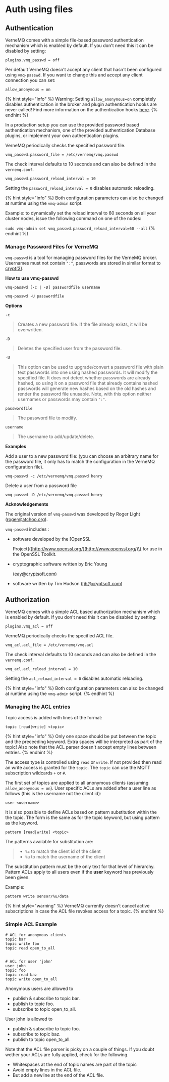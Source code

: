# Auth using files

## Authentication

VerneMQ comes with a simple file-based password authentication mechanism which is enabled by default. If you don't need this it can be disabled by setting:

```text
plugins.vmq_passwd = off
```

Per default VerneMQ doesn't accept any client that hasn't been configured using `vmq-passwd`. If you want to change this and accept any client connection you can set:

```text
allow_anonymous = on
```

{% hint style="info" %}
Warning: Setting `allow_anonymous=on` completely disables authentication in the broker and plugin authentication hooks are never called! Find more information on the authentication hooks [here](../plugin-development/sessionlifecycle.md#auth_on_register-and-auth_on_register_m5).
{% endhint %}

In a production setup you can use the provided password based authentication mechanism, one of the provided authentication Database plugins, or implement your own authentication plugins.

VerneMQ periodically checks the specified password file.

```text
vmq_passwd.password_file = /etc/vernemq/vmq.passwd
```

The check interval defaults to 10 seconds and can also be defined in the `vernemq.conf`.

```text
vmq_passwd.password_reload_interval = 10
```

Setting the `password_reload_interval = 0` disables automatic reloading.

{% hint style="info" %}
Both configuration parameters can also be changed at runtime using the `vmq-admin` script.

Example: to dynamically set the reload interval to 60 seconds on all your cluster nodes, issue the following command on one of the nodes:

`sudo vmq-admin set vmq_passwd.password_reload_interval=60 --all`
{% endhint %}

### Manage Password Files for VerneMQ

`vmq-passwd` is a tool for managing password files for the VerneMQ broker. Usernames must not contain `":"`, passwords are stored in similar format to [crypt\(3\)](http://man7.org/linux/man-pages/man3/crypt.3.html).

**How to use vmq-passwd**

```text
vmq-passwd [-c | -D] passwordfile username

vmq-passwd -U passwordfile
```

**Options**

`-c`

> Creates a new password file. If the file already exists, it will be overwritten.

`-D`

> Deletes the specified user from the password file.

`-U`

> This option can be used to upgrade/convert a password file with plain text passwords into one using hashed passwords. It will modify the specified file. It does not detect whether passwords are already hashed, so using it on a password file that already contains hashed passwords will generate new hashes based on the old hashes and render the password file unusable. Note, with this option neither usernames or passwords may contain `":"`.

`passwordfile`

> The password file to modify.

`username`

> The username to add/update/delete.

**Examples**

Add a user to a new password file: \(you can choose an arbitrary name for the password file, it only has to match the configuration in the VerneMQ configuration file\).

```text
vmq-passwd -c /etc/vernemq/vmq.passwd henry
```

Delete a user from a password file

```text
vmq-passwd -D /etc/vernemq/vmq.passwd henry
```

**Acknowledgements**

The original version of `vmq-passwd` was developed by Roger Light \(roger@atchoo.org\).

`vmq-passwd` includes :

* software developed by the \[OpenSSL

  Project\]\([http://www.openssl.org/](http://www.openssl.org/)\) for use in the OpenSSL Toolkit.

* cryptographic software written by Eric Young

  \(eay@cryptsoft.com\)

* software written by Tim Hudson \(tjh@cryptsoft.com\)

## Authorization

VerneMQ comes with a simple ACL based authorization mechanism which is enabled by default. If you don't need this it can be disabled by setting:

```text
plugins.vmq_acl = off
```

VerneMQ periodically checks the specified ACL file.

```text
vmq_acl.acl_file = /etc/vernemq/vmq.acl
```

The check interval defaults to 10 seconds and can also be defined in the `vernemq.conf`.

```text
vmq_acl.acl_reload_interval = 10
```

Setting the `acl_reload_interval = 0` disables automatic reloading.

{% hint style="info" %}
Both configuration parameters can also be changed at runtime using the `vmq-admin` script.
{% endhint %}

### Managing the ACL entries

Topic access is added with lines of the format:

```text
topic [read|write] <topic>
```

{% hint style="info" %}
Only one space should be put between the topic and the preceeding keyword. Extra spaces will be interpreted as part of the topic! Also note that the ACL parser doesn't accept empty lines between entries.
{% endhint %}

The access type is controlled using `read` or `write`. If not provided then read an write access is granted for the `topic`. The `topic` can use the MQTT subscription wildcards `+` or `#`.

The first set of topics are applied to all anonymous clients \(assuming `allow_anonymous = on`\). User specific ACLs are added after a user line as follows \(this is the username not the client id\):

```text
user <username>
```

It is also possible to define ACLs based on pattern substitution within the the topic. The form is the same as for the topic keyword, but using pattern as the keyword.

```text
pattern [read|write] <topic>
```

The patterns available for substitution are:

> * `%c` to match the client id of the client
> * `%u` to match the username of the client

The substitution pattern must be the only text for that level of hierarchy. Pattern ACLs apply to all users even if the **user** keyword has previously been given.

Example:

```text
pattern write sensor/%u/data
```

{% hint style="warning" %}
VerneMQ currently doesn't cancel active subscriptions in case the ACL file revokes access for a topic.
{% endhint %}

### Simple ACL Example

```text
# ACL for anonymous clients
topic bar
topic write foo
topic read open_to_all


# ACL for user 'john'
user john
topic foo
topic read baz
topic write open_to_all
```

Anonymous users are allowed to

* publish & subscribe to topic bar.
* publish to topic foo.
* subscribe to topic open_to_all.

User john is allowed to

* publish & subscribe to topic foo.
* subscribe to topic baz.
* publish to topic open_to_all.

Note that the ACL file parser is picky on a couple of things. If you doubt wether your ACLs are fully applied, check for the following.

* Whitespaces at the end of topic names are part of the topic
* Avoid empty lines in the ACL file.
* But add a newline at the end of the ACL file.
